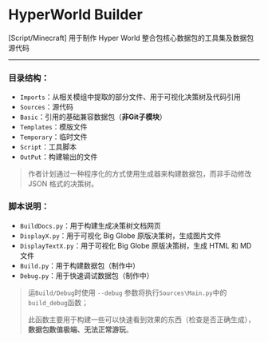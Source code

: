# HyperWorld Builder

[Script/Minecraft] 用于制作 Hyper World 整合包核心数据包的工具集及数据包源代码

---

### **目录结构：**

- `Imports`：从相关模组中提取的部分文件、用于可视化决策树及代码引用
- `Sources`：源代码
- `Basic`：引用的基础兼容数据包（**非Git子模块**）
- `Templates`：模版文件
- `Temporary`：临时文件
- `Script`：工具脚本
- `OutPut`：构建输出的文件

> 作者计划通过一种程序化的方式使用生成器来构建数据包，而非手动修改 JSON 格式的决策树。


### **脚本说明：**

- `BuildDocs.py`：用于构建生成决策树文档网页
- `DisplayX.py`：用于可视化 Big Globe 原版决策树，生成图片文件
- `DisplayTextX.py`：用于可视化 Big Globe 原版决策树，生成 HTML 和 MD 文件
- `Build.py`：用于构建数据包（制作中）
- `Debug.py`：用于快速调试数据包（制作中）

> 运`Build/Debug`时使用 `--debug` 参数将执行`Sources\Main.py`中的`build_debug`函数；
> 
> 此函数主要用于构建一些可以快速看到效果的东西（检查是否正确生成），**数据包数值极端、无法正常游玩**。
